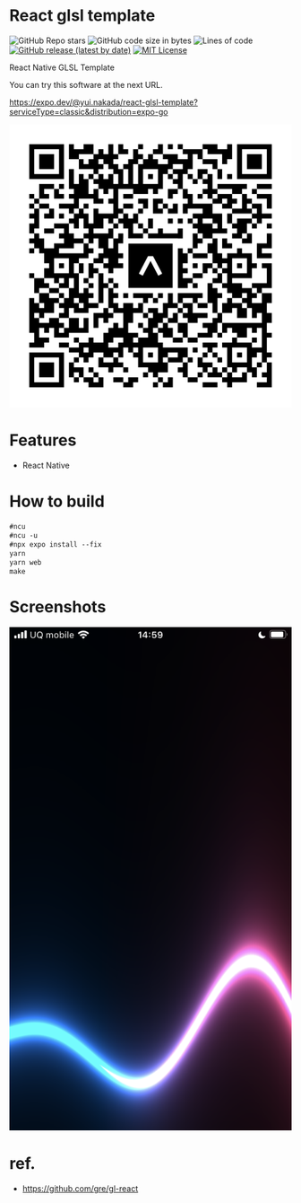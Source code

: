 # React glsl template

![GitHub Repo stars](https://img.shields.io/github/stars/yui0/react-glsl-template?style=social)
![GitHub code size in bytes](https://img.shields.io/github/languages/code-size/yui0/react-glsl-template)
![Lines of code](https://img.shields.io/tokei/lines/github/yui0/react-glsl-template)
[![GitHub release (latest by date)](https://img.shields.io/github/v/release/yui0/react-glsl-template)](https://github.com/yui0/react-glsl-template/releases)
[![MIT License](https://img.shields.io/badge/license-MIT-blue.svg?style=flat)](LICENSE)

React Native GLSL Template

You can try this software at the next URL.

https://expo.dev/@yui.nakada/react-glsl-template?serviceType=classic&distribution=expo-go

![expo](./expo-go.svg)

# Features

* React Native

# How to build

```
#ncu
#ncu -u
#npx expo install --fix
yarn
yarn web
make
```

# Screenshots

![01](./screenshots/01.png)

# ref.

* https://github.com/gre/gl-react

